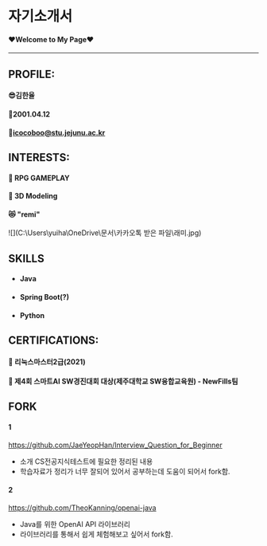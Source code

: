 # 자기소개서
#### ❤Welcome to My Page❤

---------------

## PROFILE:

#### 😎**김한율**

#### 🍰2001.04.12

#### 📩icocoboo@stu.jejunu.ac.kr



## INTERESTS:

#### **🌠 RPG GAMEPLAY**

#### **🌃 3D Modeling**

#### 😻 "remi"

![](C:\Users\yuiha\OneDrive\문서\카카오톡 받은 파일\래미.jpg)



## SKILLS

- #### Java 

- #### Spring Boot(?)

- #### Python



## CERTIFICATIONS:

#### 🐧 리눅스마스터2급(2021)

#### 🥇 제4회 스마트AI SW경진대회 대상(제주대학교 SW융합교육원) - NewFills팀 



## FORK

#### 1

https://github.com/JaeYeopHan/Interview_Question_for_Beginner

- 소개 CS전공지식테스트에 필요한 정리된 내용
- 학습자료가 정리가 너무 잘되어 있어서 공부하는데 도움이 되어서 fork함.

#### 2

https://github.com/TheoKanning/openai-java 

- Java를 위한 OpenAI API 라이브러리
- 라이브러리를 통해서 쉽게 체험해보고 싶어서 fork함.
